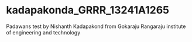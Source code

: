 # kadapakonda_GRRR_13241A1265
Padawans test by Nishanth Kadapakond from Gokaraju Rangaraju institute of engineering and technology
